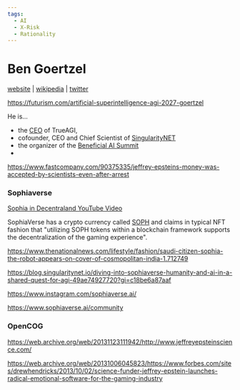 ```yaml
---
tags:
  - AI
  - X-Risk
  - Rationality
---
```

# Ben Goertzel

[website](https://goertzel.org/) | [wikipedia](https://en.wikipedia.org/wiki/Ben_Goertzel) | [twitter](https://twitter.com/bengoertzel)

https://futurism.com/artificial-superintelligence-agi-2027-goertzel

He is...
- the [CEO](https://trueagi.io/#aboutus) of TrueAGI,
- cofounder, CEO and Chief Scientist of [SingularityNET](https://singularitynet.io)
- the organizer of the [Beneficial AI Summit](https://bgi24.ai/)
- 

https://www.fastcompany.com/90375335/jeffrey-epsteins-money-was-accepted-by-scientists-even-after-arrest

### Sophiaverse

[Sophia in Decentraland YouTube Video](https://www.youtube.com/watch?v=-K3JEwNeqNI)

SophiaVerse has a crypto currency called [SOPH](https://www.sophiaverse.ai/token)  and claims in typical NFT fashion that "utilizing SOPH tokens within a blockchain framework supports the decentralization of the gaming experience".

https://www.thenationalnews.com/lifestyle/fashion/saudi-citizen-sophia-the-robot-appears-on-cover-of-cosmopolitan-india-1.712749

https://blog.singularitynet.io/diving-into-sophiaverse-humanity-and-ai-in-a-shared-quest-for-agi-49ae74927720?gi=c18be6a87aaf

https://www.instagram.com/sophiaverse.ai/

https://www.sophiaverse.ai/community


### OpenCOG

https://web.archive.org/web/20131123111942/http://www.jeffreyepsteinscience.com/

https://web.archive.org/web/20131006045823/https://www.forbes.com/sites/drewhendricks/2013/10/02/science-funder-jeffrey-epstein-launches-radical-emotional-software-for-the-gaming-industry